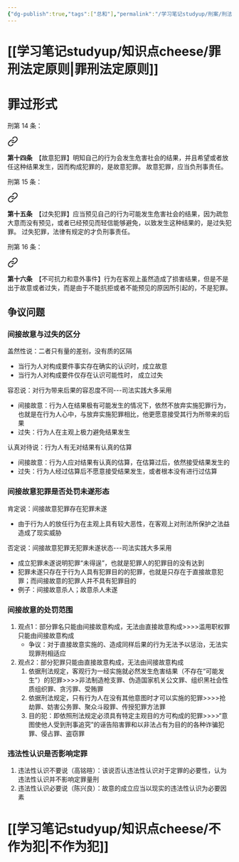 ```yaml
---
{"dg-publish":true,"tags":["总和"],"permalink":"/学习笔记studyup/刑案/刑法案例研习/","dgPassFrontmatter":true,"created":"2024-09-10T17:57:04.323+08:00","updated":"2024-10-22T18:01:23.465+08:00"}
---
```



# [[学习笔记studyup/知识点cheese/罪刑法定原则\|罪刑法定原则]]
# 罪过形式
刑第 14 条：
<div class="transclusion internal-embed is-loaded"><a class="markdown-embed-link" href="////#t14" aria-label="Open link"><svg xmlns="http://www.w3.org/2000/svg" width="24" height="24" viewBox="0 0 24 24" fill="none" stroke="currentColor" stroke-width="2" stroke-linecap="round" stroke-linejoin="round" class="svg-icon lucide-link"><path d="M10 13a5 5 0 0 0 7.54.54l3-3a5 5 0 0 0-7.07-7.07l-1.72 1.71"></path><path d="M14 11a5 5 0 0 0-7.54-.54l-3 3a5 5 0 0 0 7.07 7.07l1.71-1.71"></path></svg></a><div class="markdown-embed">



**第十四条**　【故意犯罪】明知自己的行为会发生危害社会的结果，并且希望或者放任这种结果发生，因而构成犯罪的，是故意犯罪。
故意犯罪，应当负刑事责任。 

</div></div>

刑第 15 条：
<div class="transclusion internal-embed is-loaded"><a class="markdown-embed-link" href="////#t15" aria-label="Open link"><svg xmlns="http://www.w3.org/2000/svg" width="24" height="24" viewBox="0 0 24 24" fill="none" stroke="currentColor" stroke-width="2" stroke-linecap="round" stroke-linejoin="round" class="svg-icon lucide-link"><path d="M10 13a5 5 0 0 0 7.54.54l3-3a5 5 0 0 0-7.07-7.07l-1.72 1.71"></path><path d="M14 11a5 5 0 0 0-7.54-.54l-3 3a5 5 0 0 0 7.07 7.07l1.71-1.71"></path></svg></a><div class="markdown-embed">



**第十五条**　【过失犯罪】应当预见自己的行为可能发生危害社会的结果，因为疏忽大意而没有预见，或者已经预见而轻信能够避免，以致发生这种结果的，是过失犯罪。
过失犯罪，法律有规定的才负刑事责任。 

</div></div>

刑第 16 条：
<div class="transclusion internal-embed is-loaded"><a class="markdown-embed-link" href="////#t16" aria-label="Open link"><svg xmlns="http://www.w3.org/2000/svg" width="24" height="24" viewBox="0 0 24 24" fill="none" stroke="currentColor" stroke-width="2" stroke-linecap="round" stroke-linejoin="round" class="svg-icon lucide-link"><path d="M10 13a5 5 0 0 0 7.54.54l3-3a5 5 0 0 0-7.07-7.07l-1.72 1.71"></path><path d="M14 11a5 5 0 0 0-7.54-.54l-3 3a5 5 0 0 0 7.07 7.07l1.71-1.71"></path></svg></a><div class="markdown-embed">



**第十六条**　【不可抗力和意外事件】行为在客观上虽然造成了损害结果，但是不是出于故意或者过失，而是由于不能抗拒或者不能预见的原因所引起的，不是犯罪。 

</div></div>

## 争议问题
### 间接故意与过失的区分
盖然性说：二者只有量的差别，没有质的区隔
- 当行为人对构成要件事实存在确实的认识时，成立故意
- 当行为人对构成要件仅存在认识可能性时， 成立过失

容忍说：对行为带来后果的容忍度不同---司法实践大多采用
- 间接故意：行为人在结果极有可能发生的情况下，依然不放弃实施犯罪行为，也就是在行为人心中，与放弃实施犯罪相比，他更愿意接受其行为所带来的后果
- 过失：行为人在主观上极力避免结果发生

认真对待说：行为人有无对结果有认真的估算
- 间接故意：行为人应对结果有认真的估算，在估算过后，依然接受结果发生的
- 过失：行为人经过估算后不愿意接受结果发生，或者根本没有进行过估算
### 间接故意犯罪是否处罚未遂形态
肯定说：间接故意犯罪存在犯罪未遂
- 由于行为人的放任行为在主观上具有较大恶性，在客观上对刑法所保护之法益造成了现实威胁

否定说：间接故意犯罪无犯罪未遂状态---司法实践大多采用
- 成立犯罪未遂说明犯罪“未得逞”，也就是犯罪人的犯罪目的没有达到
- 犯罪未遂只存在于行为人具有犯罪目的的犯罪，也就是只存在于直接故意犯罪；而间接故意的犯罪人并不具有犯罪目的
- 例子：间接故意杀人；故意杀人未遂
### 间接故意的处罚范围
1. 观点1：部分罪名只能由间接故意构成，无法由直接故意构成>>>>滥用职权罪只能由间接故意构成
	- 争议：对于直接故意实施的、造成同样后果的行为无法予以惩治，无法实现罪刑相适应
2. 观点2：部分犯罪只能由直接故意构成，无法由间接故意构成
	1. 依据刑法规定，客观行为一经实施就必然发生危害结果（不存在“可能发生”）的犯罪>>>>非法制造枪支罪、伪造国家机关公文罪、组织黑社会性质组织罪、贪污罪、受贿罪
	2. 依据刑法规定，只有行为人在没有其他意图时才可以实施的犯罪>>>>抢劫罪、妨害公务罪、聚众斗殴罪、传授犯罪方法罪
	3. 目的犯：即依照刑法规定必须具有特定主观目的方可构成的犯罪>>>>“意图使他人受到刑事追究”的诬告陷害罪和以非法占有为目的的各种诈骗犯罪、侵占罪、盗窃罪
### 违法性认识是否影响定罪
1. 违法性认识不要说（高铭暄）：该说否认违法性认识对于定罪的必要性，认为违法性认识并不影响定罪量刑
2. 违法性认识必要说（陈兴良）：故意的成立应当以现实的违法性认识为必要因素
# [[学习笔记studyup/知识点cheese/不作为犯\|不作为犯]]